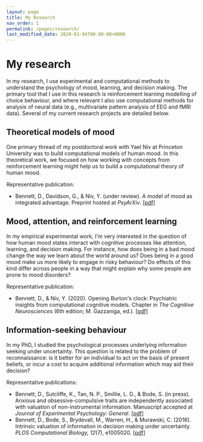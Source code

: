 ```yaml
---
layout: page
title: My Research
nav_order: 1
permalink: /pages/research/
last_modified_date: 2020-01-04T00:00:00+0000
---
```


# My research

In my research, I use experimental and computational methods to understand the psychology of mood, learning, and decision making. The primary tool that I use in this research is reinforcement learning modelling of choice behaviour, and where relevant I also use computational methods for analysis of neural data (e.g., multivariate pattern analysis of EEG and fMRI data). Several of my current research projects are detailed below.

## Theoretical models of mood

One primary thread of my postdoctoral work with Yael Niv at Princeton University was to build computational models of human mood. In this theoretical work, we focused on how working with concepts from reinforcement learning might help us to build a computational theory of human mood.

Representative publication:
- Bennett, D., Davidson, G., & Niv, Y. (under review). A model of mood as integrated advantage. Preprint hosted at _PsyArXiv_. [[pdf]](https://psyarxiv.com/dzsme/)


## Mood, attention, and reinforcement learning

In my empirical experimental work, I'm very interested in the question of how human mood states interact with cognitive processes like attention, learning, and decision making. For instance, how does being in a bad mood change the way we learn about the world around us? Does being in a good mood make us more likely to engage in risky behaviour? Do effects of this kind differ across people in a way that might explain why some people are prone to mood disorders?

Representative publication:
- Bennett, D., & Niv, Y. (2020). Opening Burton's clock: Psychiatric insights from computational cognitive models. Chapter in *The Cognitive Neurosciences* (6th edition; M. Gazzaniga, ed.). [[pdf]](https://psyarxiv.com/y2vzu/)

## Information-seeking behaviour

In my PhD, I studied the psychological processes underlying information seeking under uncertainty. This question is related to the problem of reconnaissance: is it better for an individual to act on the basis of present beliefs, or incur a cost to acquire additional information which may aid their decision?

Representative publications:
- Bennett, D., Sutcliffe, K., Tan, N. P., Smillie, L. D., & Bode, S. (in press). Anxious and obsessive-compulsive traits are independently associated with valuation of non-instrumental information. Manuscript accepted at _Journal of Experimental Psychology: General_. [[pdf]](https://www.biorxiv.org/content/biorxiv/early/2020/05/04/768168.full.pdf)
- Bennett, D., Bode, S., Brydevall, M., Warren, H., & Murawski, C. (2016). Intrinsic valuation of information in decision making under uncertainty. _PLOS Computational Biology, 12_(7), e1005020. [[pdf]](/assets/pdf/2016_ploscb.pdf)

